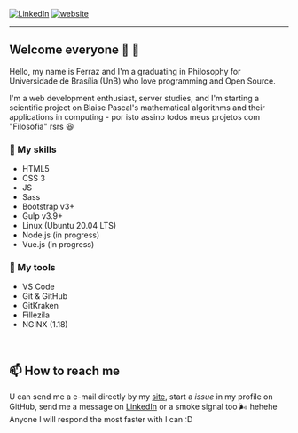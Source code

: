 
[![LinkedIn][linkedin-shield]][linkedin-url] [![website][website-shield]][website-url] 
___
## Welcome everyone 💙 🎴

Hello, my name is Ferraz and I'm a graduating in Philosophy for Universidade de Brasília (UnB) who love programming and Open Source. 

I'm a web development enthusiast, server studies, and I'm starting a scientific project on Blaise Pascal's mathematical algorithms and their applications in computing - por isto assino todos meus projetos com "Filosofia" rsrs 😆


### 🐙 My skills
 - HTML5
 - CSS 3
 - JS
 - Sass
 - Bootstrap v3+
 - Gulp v3.9+
 - Linux (Ubuntu 20.04 LTS)
 - Node.js (in progress)
 - Vue.js (in progress)
 
### 🔩 My tools
 - VS Code
 - Git & GitHub
 - GitKraken
 - Fillezila
 - NGINX (1.18)
<!-- [![afaferz](https://github-readme-stats.vercel.app/api/top-langs/?username=afaferz&hide=html&layout=compact&theme=dracula)](https://github.com/afaferz/) -->

[linkedin-shield]: https://img.shields.io/badge/-LinkedIn-black?style=for-the-badge&logo=linkedin&colorB=555
[linkedin-url]: https://www.linkedin.com/in/afaferz/
[website-shield]: https://img.shields.io/badge/-Website-black?style=for-the-badge&logo=html5&logoColor=FFF&colorB=555
[website-url]: https://afaferz.ml/
<br />

## 📫 How to reach me
U can send me a e-mail directly by my [site][website-url], start a _issue_ in my profile on GitHub, send me a message on [LinkedIn][linkedin-url] or a smoke signal too 🌬 hehehe </br>
Anyone I will respond the most faster with I can :D
